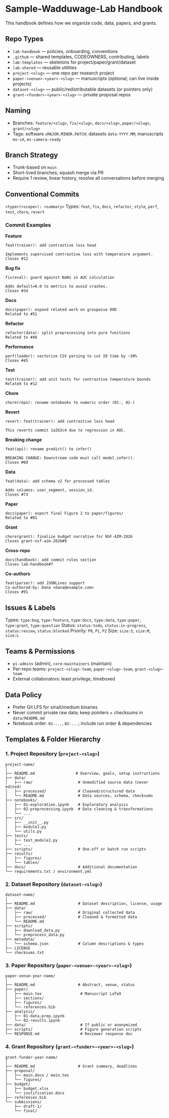 # Sample-Wadduwage-Lab Handbook

This handbook defines how we organize code, data, papers, and grants.

## Repo Types

* `lab-handbook` — policies, onboarding, conventions
* `.github` — shared templates, CODEOWNERS, contributing, labels
* `lab-templates` — skeletons for project/paper/grant/dataset
* `lab-shared` — reusable utilities
* `project-<slug>` — one repo per research project
* `paper-<venue>-<year>-<slug>` — manuscripts (optional; can live inside projects)
* `dataset-<slug>` — public/redistributable datasets (or pointers only)
* `grant-<funder>-<year>-<slug>` — private proposal repos

## Naming

* Branches: `feature/<slug>`, `fix/<slug>`, `docs/<slug>`, `paper/<slug>`, `grant/<slug>`
* Tags: software `vMAJOR.MINOR.PATCH`; datasets `data-YYYY.MM`; manuscripts `ms-vX`, `ms-camera-ready`

## Branch Strategy

* Trunk-based on `main`
* Short-lived branches; squash merge via PR
* Require 1 review, linear history, resolve all conversations before merging

## Conventional Commits

`<type>(<scope>): <summary>`
Types: `feat`, `fix`, `docs`, `refactor`, `style`, `perf`, `test`, `chore`, `revert`

### Commit Examples

**Feature**

```
feat(trainer): add contrastive loss head

Implements supervised contrastive loss with temperature argument.
Closes #12
```

**Bug fix**

```
fix(eval): guard against NaNs in AUC calculation

Adds default=0.0 to metrics to avoid crashes.
Closes #34
```

**Docs**

```
docs(paper): expand related work on groupwise OOD
Related to #51
```

**Refactor**

```
refactor(data): split preprocessing into pure functions
Related to #40
```

**Performance**

```
perf(loader): vectorize CSV parsing to cut IO time by ~30%
Closes #45
```

**Test**

```
test(trainer): add unit tests for contrastive temperature bounds
Related to #12
```

**Chore**

```
chore(repo): rename notebooks to numeric order (01-, 02-)
```

**Revert**

```
revert: feat(trainer): add contrastive loss head

This reverts commit 1a2b3c4 due to regression in AUC.
```

**Breaking change**

```
feat(api): rename predict() to infer()

BREAKING CHANGE: Downstream code must call model.infer().
Closes #60
```

**Data**

```
feat(data): add schema v2 for processed tables

Adds columns: user_segment, session_id.
Closes #73
```

**Paper**

```
docs(paper): export final Figure 2 to paper/figures/
Related to #81
```

**Grant**

```
chore(grant): finalize budget narrative for NSF-AIM-2026
Closes grant-nsf-aim-2026#9
```

**Cross-repo**

```
docs(handbook): add commit rules section
Closes lab-handbook#7
```

**Co-authors**

```
feat(parser): add JSONLines support
Co-authored-by: Dana <dana@example.com>
Closes #91
```

## Issues & Labels

Types: `type:bug`, `type:feature`, `type:docs`, `type:data`, `type:paper`, `type:grant`, `type:question`
Status: `status:todo`, `status:in-progress`, `status:review`, `status:blocked`
Priority: `P0`, `P1`, `P2`
Size: `size:S`, `size:M`, `size:L`

## Teams & Permissions

* `pi-admins` (admin), `core-maintainers` (maintain)
* Per-repo teams: `project-<slug>-team`, `paper-<slug>-team`, `grant-<slug>-team`
* External collaborators: least privilege, timeboxed

## Data Policy

* Prefer Git LFS for small/medium binaries
* Never commit private raw data; keep pointers + checksums in `data/README.md`
* Notebook order: `01-...`, `02-...`; include run order & dependencies

## Templates & Folder Hierarchy

### 1. Project Repository (`project-<slug>`)
```
project-name/
│
├── README.md                  # Overview, goals, setup instructions
├── data/
│   ├── raw/                    # Unmodified source data (never edited)
│   ├── processed/              # Cleaned/structured data
│   └── README.md               # Data sources, schema, checksums
├── notebooks/
│   ├── 01-exploration.ipynb    # Exploratory analysis
│   ├── 02-preprocessing.ipynb  # Data cleaning & transformations
│   └── ...
├── src/
│   ├── __init__.py
│   ├── module1.py
│   └── utils.py
├── tests/
│   ├── test_module1.py
│   └── ...
├── scripts/                    # One-off or batch run scripts
├── results/
│   ├── figures/
│   └── tables/
├── docs/                       # Additional documentation
└── requirements.txt / environment.yml
```

### 2. Dataset Repository (`dataset-<slug>`)

```
dataset-name/
│
├── README.md                   # Dataset description, license, usage
├── data/
│   ├── raw/                    # Original collected data
│   ├── processed/              # Cleaned & formatted data
│   └── README.md
├── scripts/
│   ├── download_data.py
│   └── preprocess_data.py
├── metadata/
│   └── schema.json             # Column descriptions & types
├── LICENSE
└── checksums.txt

```

### 3. Paper Repository (`paper-<venue>-<year>-<slug>`)

```
paper-venue-year-name/
│
├── README.md                   # Abstract, venue, status
├── paper/
│   ├── main.tex                 # Manuscript LaTeX
│   ├── sections/
│   ├── figures/
│   └── references.bib
├── analysis/
│   ├── 01-data-prep.ipynb
│   └── 02-results.ipynb
├── data/                        # If public or anonymized
├── scripts/                     # Figure generation scripts
└── RESPONSE.md                  # Reviewer response doc

```

### 4. Grant Repository (`grant-<funder>-<year>-<slug>`)

```
grant-funder-year-name/
│
├── README.md                   # Grant summary, deadlines
├── proposal/
│   ├── main.docx / main.tex
│   └── figures/
├── budget/
│   ├── budget.xlsx
│   └── justification.docx
├── references.bib
└── submissions/
    ├── draft-1/
    └── final/

```

